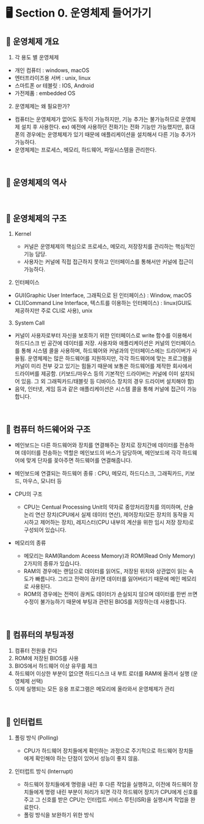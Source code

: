 # 🖥 Section 0. 운영체제 들어가기

## 📍 운영체제 개요
1. 각 용도 별 운영체제
- 개인 컴퓨터 : windows, macOS
- 엔터프라이즈용 서버 : unix, linux
- 스마트폰 or 테블릿 : IOS, Android
- 가전제품 : embedded OS

2. 운영체제는 왜 필요한가?
- 컴퓨터는 운영체제가 없어도 동작이 가능하지만, 기능 추가는 불가능하므로 운영체제 설치 후 사용한다.
  ex) 예전에 사용하던 전화기는 전화 기능만 가능했지만, 휴대폰의 경우에는 운영체제가 있기 때문에 애플리케이션을 설치해서 다른 기능 추가가 가능하다.
- 운영체제는 프로세스, 메모리, 하드웨어, 파일시스템을 관리한다.

<br>

## 📍 운영체제의 역사

<br>

## 📍 운영체제의 구조
1. Kernel
    - 커널은 운영체제의 핵심으로 프로세스,  메모리, 저장장치를 관리하는 핵심적인 기능 담당.
    - 사용자는 커널에 직접 접근하지 못하고 인터페이스를 통해서만 커널에 접근이 가능하다.

2. 인터페이스
- GUI(Graphic User Interface, 그래픽으로 된 인터페이스) : Window, macOS
- CLI(Command Line Interface, 텍스트를 이용하는 인터페이스) : linux(GUI도 제공하지만 주로 CLI로 사용), unix

3. System Call
- 커널이 사용자로부터 자신을 보호하기 위한 인터페이스로 write 함수를 이용해서 하드디스크 빈 공간에 데이터를 저장.
  사용자와 애플리케이션은 커널의 인터페이스를 통해 시스템 콜을 사용하며, 하드웨어와 커널과의 인터페이스에는 드라이버가 사용됨.
  운영체제는 많은 하드웨어를 지원하지만, 각각 하드웨어에 맞는 프로그램을 커널이 미리 전부 갖고 있기는 힘들기 때문에 보통은 하드웨어를 제작한 회사에서 드라이버를 제공함.
  (키보드/마우스 등의 기본적인 드라이버는 커널에 이미 설치되어 있음. 그 외 그래픽카드/태블릿 등 디바이스 장치의 경우 드라이버 설치해야 함)
- 음악, 인터넷, 게임 등과 같은 애플리케이션은 시스템 콜을 통해 커널에 접근이 가능합니다.

<br>

## 📍 컴퓨터 하드웨어와 구조
- 메인보드는 다른 하드웨어와 장치를 연결해주는 장치로 장치간에 데이터를 전송하며 데이터를 전송하는 역할은 메인보드의 버스가 담당하며, 메인보드에 각각 하드웨어에 맞게 단자를 꽂아주면 하드웨어를 연결해줍니다.
- 메인보드에 연결되는 하드웨어 종류 : CPU, 메모리, 하드디스크, 그래픽카드, 키보드, 마우스, 모니터 등

- CPU의 구조
    - CPU는 Centual Processing Unit의 약자로 중앙처리장치를 의미하며, 산술 논리 연산 장치(CPU에서 실제 데이터 연산), 제어장치(모든 장치의 동작을 지시하고 제어하는 장치), 
      레지스터(CPU 내부의 계산을 위한 임시 저장 장치)로 구성되어 있습니다.

- 메모리의 종류
    - 메모리는 RAM(Random Aceess Memory)과 ROM(Read Only Memory)  2가지의 종류가 있습니다.
    - RAM의 경우에는 랜덤으로 데이터를 읽어도, 저장된 위치와 상관없이 읽는 속도가 빠름니다. 그리고 전력이 끊키면 데이터를 잃어버리기 때문에 메인 메모리로 사용된다.
    - ROM의 경우에는 전력이 끊켜도 데이터가 손실되지 않으며 데이터를 한번 쓰면 수정이 불가능하기 때문에 부팅과 관련된 BIOS를 저장하는데 사용합니다.

<br>

## 📍 컴퓨터의 부팅과정
1. 컴퓨터 전원을 킨다
2. ROM에 저장된 BIOS를 사용
3. BIOS에서 하드웨어 이상 유무를 체크
4. 하드웨어 이상한 부분이 없으면 하드디스크 내 부트 로더를 RAM에 올려서 실행 (운영체제 선택)
5. 이제 실행되는 모든 응용 프로그램은 메모리에 올라와서 운영체제가 관리

<br>

## 📍 인터럽트
1. 폴링 방식 (Polling)
   - CPU가 하드웨어 장치들에게 확인하는 과정으로 주기적으로 하드웨어 장치들에게 확인해야 하는 단점이 있어서 성능이 좋지 않음.
    
2. 인터럽트 방식 (Interrupt)
    - 하드웨어 장치들에게 명령을 내린 후 다른 작업을 실행하고, 이전에 하드웨어 장치들에게 명령 내린 부분이 처리가 되면
      각각 하드웨어 장치가 CPU에게 신호를 주고 그 신호를 받은 CPU는 인터럽트 서비스 루틴(ISR)을 실행시켜 작업을 완료한다.
    - 폴링 방식을 보완하기 위한 방식